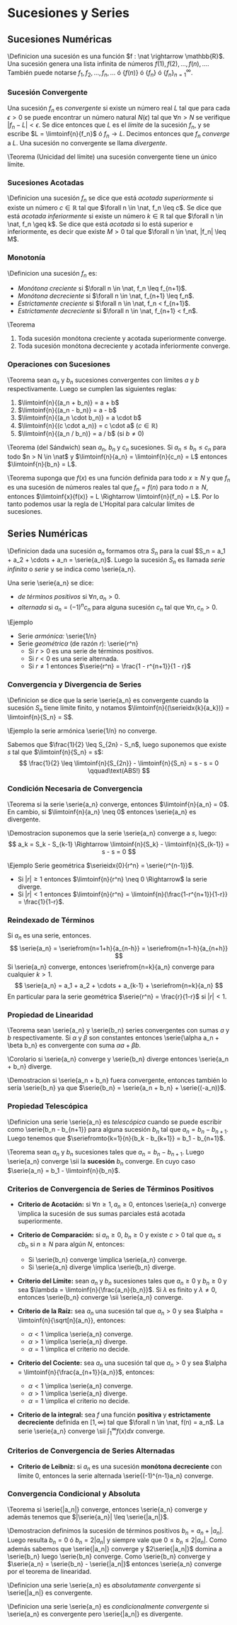 Sucesiones y Series
===================

Sucesiones Numéricas
--------------------

\Definicion una sucesión es una función $f : \nat \rightarrow \mathbb{R}$. Una
sucesión genera una lista infinita de números $f(1), f(2), ..., f(n), ...$.
También puede notarse $f_1, f_2, ..., f_n, ...$ ó $\{f(n)\}$ ó $\{f_n\}$ ó
$\{f_n\}_{n=1}^\infty$.

### Sucesión Convergente

Una sucesión $f_n$ es _convergente_ si existe un número real $L$ tal que para
cada $\epsilon > 0$ se puede encontrar un número natural $N(\epsilon)$ tal que
$\forall n > N$ se verifique $|f_n - L| < \epsilon$. Se dice entonces que $L$ es
el _límite_ de la sucesión $f_n$, y se escribe $L = \limtoinf{n}{f_n}$ ó $f_n
\longrightarrow L$. Decimos entonces que $f_n$ _converge_ a $L$. Una sucesión no
convergente se llama _divergente_.

\Teorema (Unicidad del límite) una sucesión convergente tiene un único
límite.

### Sucesiones Acotadas

\Definicion una sucesión $f_n$ se dice que está _acotada superiormente_ si
existe un número $c \in \mathbb{R}$ tal que $\forall n \in \nat, f_n \leq c$. Se
dice que está _acotada inferiormente_ si existe un número $k \in \mathbb{R}$ tal
que $\forall n \in \nat, f_n \geq k$. Se dice que está _acotada_ si lo está
superior e inferiormente, es decir que existe $M > 0$ tal que $\forall n \in
\nat, |f_n| \leq M$.

### Monotonía

\Definicion una sucesión $f_n$ es:

+ _Monótona creciente_ si $\forall n \in \nat, f_n \leq f_{n+1}$.
+ _Monótona decreciente_ si $\forall n \in \nat, f_{n+1} \leq f_n$.
+ _Estrictamente creciente_ si $\forall n \in \nat, f_n < f_{n+1}$.
+ _Estrictamente decreciente_ si $\forall n \in \nat, f_{n+1} < f_n$.

\Teorema 

1. Toda sucesión monótona creciente y acotada superiormente converge.
2. Toda sucesión monótona decreciente y acotada inferiormente converge.

### Operaciones con Sucesiones

\Teorema sean $a_n$ y $b_n$ sucesiones convergentes con límites $a$ y $b$
respectivamente. Luego se cumplen las siguientes reglas:

1. $\limtoinf{n}{(a_n + b_n)} = a + b$
2. $\limtoinf{n}{(a_n - b_n)} = a - b$
3. $\limtoinf{n}{(a_n \cdot b_n)} = a \cdot b$
4. $\limtoinf{n}{(c \cdot a_n)} = c \cdot a$ ($c \in \mathbb{R}$)
5. $\limtoinf{n}{(a_n / b_n)} = a / b$ (si $b \neq 0$)

\Teorema (del Sándwich) sean $a_n$, $b_n$ y $c_n$ sucesiones. Si $a_n \leq b_n
\leq c_n$ para todo $n > N \in \nat$ y $\limtoinf{n}{a_n} = \limtoinf{n}{c_n} =
L$ entonces $\limtoinf{n}{b_n} = L$.

\Teorema suponga que $f(x)$ es una función definida para todo $x \geq N$ y que
$f_n$ es una sucesión de números reales tal que $f_n = f(n)$ para todo $n \geq
N$, entonces $\limtoinf{x}{f(x)} = L \Rightarrow \limtoinf{n}{f_n} = L$. Por lo
tanto podemos usar la regla de L'Hopital para calcular límites de sucesiones.

Series Numéricas
----------------

\Definicion dada una sucesión $a_n$ formamos otra $S_n$ para la cual $S_n =
a_1 + a_2 + \cdots + a_n = \serie{a_n}$. Luego la sucesión $S_n$ es llamada
_serie infinita_ o _serie_ y se indica como \serie{a_n}.

Una serie \serie{a_n} se dice:

+ _de términos positivos_ si $\forall n, a_n > 0$.
+ _alternada_ si $a_n = (-1)^n c_n$ para alguna sucesión $c_n$ tal que $\forall
  n, c_n > 0$.

\Ejemplo

+ Serie _armónica:_ \serie{1/n}
+ Serie _geométrica_ (de razón $r$): \serie{r^n}
  * Si $r > 0$ es una serie de términos positivos.
  * Si $r < 0$ es una serie alternada.
  * Si $r \neq 1$ entonces $\serie{r^n} = \frac{1 - r^{n+1}}{1 - r}$
  
### Convergencia y Divergencia de Series

\Definicion se dice que la serie \serie{a_n} es convergente cuando la sucesión
$S_n$ tiene límite finito, y notamos $\limtoinf{n}{(\serieidx{k}{a_k})} =
\limtoinf{n}{S_n} = S$.

\Ejemplo la serie armónica \serie{1/n} no converge.

Sabemos que $\frac{1}{2} \leq S_{2n} - S_n$, luego suponemos que existe $s$ tal
que $\limtoinf{n}{S_n} = s$:
$$ 
\frac{1}{2} \leq \limtoinf{n}{S_{2n}} - \limtoinf{n}{S_n} = s - s = 0
\qquad\text(ABS!) 
$$

### Condición Necesaria de Convergencia

\Teorema si la serie \serie{a_n} converge, entonces $\limtoinf{n}{a_n} = 0$. En
cambio, si $\limtoinf{n}{a_n} \neq 0$ entonces \serie{a_n} es divergente.

\Demostracion suponemos que la serie \serie{a_n} converge a $s$, luego: 
$$ 
a_k = S_k - S_{k-1} \Rightarrow \limtoinf{n}{S_k} - \limtoinf{n}{S_{k-1}}
= s - s = 0
$$

\Ejemplo Serie geométrica $\serieidx{0}{r^n} = \serie{r^{n-1}}$.

+ Si $|r| \geq 1$ entonces $\limtoinf{n}{r^n} \neq 0 \Rightarrow$ la serie
  diverge.
+ Si $|r| < 1$ entonces $\limtoinf{n}{r^n} = \limtoinf{n}{\frac{1-r^{n+1}}{1-r}}
  = \frac{1}{1-r}$.

### Reindexado de Términos

Si $a_n$ es una serie, entonces.
$$ 
\serie{a_n} = \seriefrom{n=1+h}{a_{n-h}} = \seriefrom{n=1-h}{a_{n+h}}
$$
Si \serie{a_n} converge, entonces \seriefrom{n=k}{a_n} converge para cualquier
$k > 1$. 
$$
\serie{a_n} = a_1 + a_2 + \cdots + a_{k-1} + \seriefrom{n=k}{a_n}
$$
En particular para la serie geométrica $\serie{r^n} = \frac{r}{1-r}$ si
$|r| < 1$.

### Propiedad de Linearidad

\Teorema sean \serie{a_n} y \serie{b_n} series convergentes con sumas $a$ y $b$
respectivamente. Si $\alpha$ y $\beta$ son constantes entonces \serie{\alpha
a_n + \beta b_n} es convergente con suma $\alpha a + \beta b$.

\Corolario si \serie{a_n} converge y \serie{b_n} diverge entonces \serie{a_n +
b_n} diverge.

\Demostracion si \serie{a_n + b_n} fuera convergente, entonces también lo sería
\serie{b_n} ya que $\serie{b_n} = \serie{a_n + b_n} + \serie{(-a_n)}$.

### Propiedad Telescópica

\Definicion una serie \serie{a_n} es _telescópica_ cuando se puede escribir como
\serie{b_n - b_{n+1}} para alguna sucesión $b_n$ tal que $a_n = b_n - b_{n+1}$.
Luego tenemos que $\seriefromto{k=1}{n}{b_k - b_{k+1}} = b_1 - b_{n+1}$.

\Teorema sean $a_n$ y $b_n$ sucesiones tales que $a_n = b_n - b_{n+1}$. Luego
\serie{a_n} converge \sii la **sucesión** $b_n$ converge. En cuyo caso
$\serie{a_n} = b_1 - \limtoinf{n}{b_n}$.

### Criterios de Convergencia de Series de Términos Positivos

+ **Criterio de Acotación:** si $\forall n \geq 1, a_n \geq 0$, entonces
  \serie{a_n} converge \implica la sucesión de sus sumas parciales está acotada
  superiormente.

+ **Criterio de Comparación:** si $a_n \geq 0$, $b_n \geq 0$ y existe $c > 0$
  tal que $a_n \leq c b_n$ si $n \geq N$ para algún $N$, entonces:
  * Si \serie{b_n} converge \implica \serie{a_n} converge.
  * Si \serie{a_n} diverge \implica \serie{b_n} diverge.

+ **Criterio del Límite:** sean $a_n$ y $b_n$ sucesiones tales que $a_n \geq 0$
  y $b_n \geq 0$ y sea $\lambda = \limtoinf{n}{\frac{a_n}{b_n}}$. Si $\lambda$
  es finito y $\lambda \neq 0$, entonces \serie{b_n} converge \sii \serie{a_n}
  converge.

+ **Criterio de la Raíz:** sea $a_n$ una sucesión tal que $a_n > 0$ y sea
  $\alpha = \limtoinf{n}{\sqrt[n]{a_n}}, entonces:
  * $\alpha < 1$ \implica \serie{a_n} converge. 
  * $\alpha > 1$ \implica \serie{a_n} diverge. 
  * $\alpha = 1$ \implica el criterio no decide. 

+ **Criterio del Cociente:** sea $a_n$ una sucesión tal que $a_n > 0$ y sea
  $\alpha = \limtoinf{n}{\frac{a_{n+1}}{a_n}}$, entonces:
  * $\alpha < 1$ \implica \serie{a_n} converge. 
  * $\alpha > 1$ \implica \serie{a_n} diverge. 
  * $\alpha = 1$ \implica el criterio no decide. 

+ **Criterio de la integral:** sea $f$ una función **positiva** y
  **estrictamente decreciente** definida en $[1, \infty)$ tal que $\forall n \in
  \nat, f(n) = a_n$. La serie \serie{a_n} converge \sii $\int_1^\infty f(x)dx$
  converge.

### Criterios de Convergencia de Series Alternadas

+ **Criterio de Leibniz:** si $a_n$ es una sucesión **monótona decreciente** con
  límite 0, entonces la serie alternada \serie{(-1)^{n-1}a_n} converge.

### Convergencia Condicional y Absoluta

\Teorema si \serie{|a_n|} converge, entonces \serie{a_n} converge y además
tenemos que $|\serie{a_n}| \leq \serie{|a_n|}$.

\Demostracion definimos la sucesión de términos positivos $b_n = a_n +|a_n|$.
Luego resulta $b_n = 0$ ó $b_n = 2 |a_n |$ y siempre vale que $0 \leq b_n \leq
2|a_n|$. Como además sabemos que \serie{|a_n|} converge y $2\serie{|a_n|}$
domina a \serie{b_n} luego \serie{b_n} converge. Como \serie{b_n} converge y
$\serie{a_n} = \serie{b_n} - \serie{|a_n|}$ entonces \serie{a_n} converge por el
teorema de linearidad.

\Definicion una serie \serie{a_n} es _absolutamente convergente_ si
\serie{|a_n|} es convergente.

\Definicion una serie \serie{a_n} es _condicionalmente convergente_ si
\serie{a_n} es convergente pero \serie{|a_n|} es divergente.
